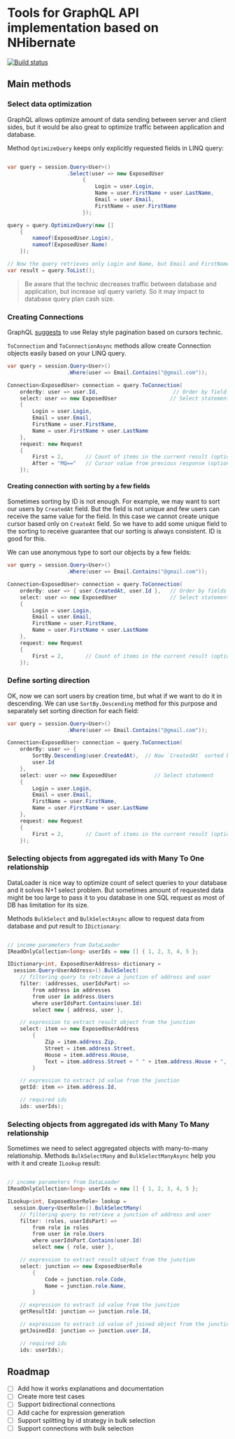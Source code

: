 # Tools for GraphQL API implementation based on NHibernate

[![Build status](https://ci.appveyor.com/api/projects/status/a3ym70967jj8m6ne/branch/master?svg=true)](https://ci.appveyor.com/project/raidenyn/nhibernate-graphql/branch/master)

## Main methods

### Select data optimization

GraphQL allows optimize amount of data sending between server and client sides, but it would be also great to optimize traffic between application and database.

Method `OptimizeQuery` keeps only explicitly requested fields in LINQ query:

``` cs

var query = session.Query<User>()
                   .Select(user => new ExposedUser
                        {
                            Login = user.Login,
                            Name = user.FirstName + user.LastName,
                            Email = user.Email,
                            FirstName = user.FirstName
                        });

query = query.OptimizeQuery(new []
    {
        nameof(ExposedUser.Login),
        nameof(ExposedUser.Name)
    });

// Now the query retrieves only Login and Name, but Email and FirstName are skip.
var result = query.ToList(); 
```

> Be aware that the technic decreases traffic between database and application,
> but increase sql query variety. So it may impact to database query plan cash size.

### Creating Connections

GraphQL [suggests](https://graphql.org/learn/pagination/) to use Relay style pagination based on cursors technic.

`ToConnection` and `ToConnectionAsync` methods allow create Connection objects easily based on your LINQ query.

``` cs
var query = session.Query<User>()
                   .Where(user => Email.Contains("@gmail.com"));

Connection<ExposedUser> connection = query.ToConnection(
    orderBy: user => user.Id,                        // Order by field
    select: user => new ExposedUser                 // Select statement
    {
        Login = user.Login,
        Email = user.Email,
        FirstName = user.FirstName,
        Name = user.FirstName + user.LastName
    },
    request: new Request
    {
        First = 2,       // Count of items in the current result (optional)
        After = "MQ=="   // Cursor value from previous response (optional)
    });

```

#### Creating connection with sorting by a few fields

Sometimes sorting by ID is not enough. For example, we may want to sort our users by `CreatedAt` field. But the field is not unique and few users can receive the same value for the field. In this case we cannot create unique cursor based only on `CreateAt` field. So we have to add some unique field to the sorting to receive guarantee that our sorting is always consistent. ID is good for this.

We can use anonymous type to sort our objects by a few fields:

``` cs
var query = session.Query<User>()
                   .Where(user => Email.Contains("@gmail.com"));

Connection<ExposedUser> connection = query.ToConnection(
    orderBy: user => { user.CreatedAt, user.Id },   // Order by fields (order of fields is important!)
    select: user => new ExposedUser                 // Select statement
    {
        Login = user.Login,
        Email = user.Email,
        FirstName = user.FirstName,
        Name = user.FirstName + user.LastName
    },
    request: new Request
    {
        First = 2,       // Count of items in the current result (optional)
    });

```

### Define sorting direction

OK, now we can sort users by creation time, but what if we want to do it in descending. We can use `SortBy.Descending` method for this purpose and separately set sorting direction for each field:

``` cs
var query = session.Query<User>()
                   .Where(user => Email.Contains("@gmail.com"));

Connection<ExposedUser> connection = query.ToConnection(
    orderBy: user => {
        SortBy.Descending(user.CreatedAt),  // Now `CreatedAt` sorted by descending
        user.Id
    },
    select: user => new ExposedUser            // Select statement
    {
        Login = user.Login,
        Email = user.Email,
        FirstName = user.FirstName,
        Name = user.FirstName + user.LastName
    },
    request: new Request
    {
        First = 2,       // Count of items in the current result (optional)
    });

```

### Selecting objects from aggregated ids with Many To One relationship

DataLoader is nice way to optimize count of select queries to your database and it solves N+1 select problem. But sometimes amount of requested data might be too large to pass it to you database in one SQL request as most of DB has limitation for its size.

Methods `BulkSelect` and `BulkSelectAsync` allow to request data from database and put result to `IDictionary`:

``` cs

// income parameters from DataLoader
IReadOnlyCollection<long> userIds = new [] { 1, 2, 3, 4, 5 };

IDictionary<int, ExposedUserAddress> dictionary =
  session.Query<UserAddress>().BulkSelect(
    // filtering query to retrieve a junction of address and user
    filter: (addresses, userIdsPart) =>
        from address in addresses
        from user in address.Users
        where userIdsPart.Contains(user.Id)
        select new { address, user },

    // expression to extract result object from the junction
    select: item => new ExposedUserAddress
        {
            Zip = item.address.Zip,
            Street = item.address.Street,
            House = item.address.House,
            Text = item.address.Street + " " + item.address.House + ", " + item.address.Zip
        }

    // expression to extract id value from the junction
    getId: item => item.address.Id,

    // required ids
    ids: userIds);

```

### Selecting objects from aggregated ids with Many To Many relationship

Sometimes we need to select aggregated objects with many-to-many relationship. Methods `BulkSelectMany` and `BulkSelectManyAsync` help you with it and create `ILookup` result:

``` cs

// income parameters from DataLoader
IReadOnlyCollection<long> userIds = new [] { 1, 2, 3, 4, 5 };

ILookup<int, ExposedUserRole> lookup = 
  session.Query<UserRole>().BulkSelectMany(
    // filtering query to retrieve a junction of address and user
    filter: (roles, userIdsPart) =>
        from role in roles 
        from user in role.Users
        where userIdsPart.Contains(user.Id)
        select new { role, user },

    // expression to extract result object from the junction
    select: junction => new ExposedUserRole
        {
            Code = junction.role.Code,
            Name = junction.role.Name,
        }

    // expression to extract id value from the junction
    getResultId: junction => junction.role.Id,

    // expression to extract id value of joined object from the junction
    getJoinedId: junction => junction.user.Id,

    // required ids
    ids: userIds);

```

## Roadmap

- [ ] Add how it works explanations and documentation
- [ ] Create more test cases
- [ ] Support bidirectional connections
- [ ] Add cache for expression generation
- [ ] Support splitting by id strategy in bulk selection
- [ ] Support connections with bulk selection
